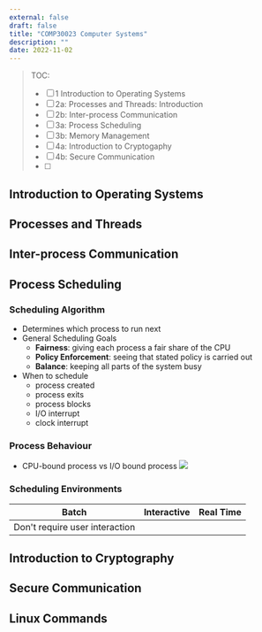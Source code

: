 ```yaml
---
external: false
draft: false
title: "COMP30023 Computer Systems"
description: ""
date: 2022-11-02
---
```


> TOC:
>
> - [ ] 1 Introduction to Operating Systems
> - [ ] 2a: Processes and Threads: Introduction
> - [ ] 2b: Inter-process Communication
> - [ ] 3a: Process Scheduling
> - [ ] 3b: Memory Management
> - [ ] 4a: Introduction to Cryptogaphy
> - [ ] 4b: Secure Communication
> - [ ]

## Introduction to Operating Systems

## Processes and Threads

## Inter-process Communication

## Process Scheduling

### Scheduling Algorithm

- Determines which process to run next
- General Scheduling Goals
  - **Fairness**: giving each process a fair share of the CPU
  - **Policy Enforcement**: seeing that stated policy is carried out
  - **Balance**: keeping all parts of the system busy
- When to schedule
  - process created
  - process exits
  - process blocks
  - I/O interrupt
  - clock interrupt

### Process Behaviour

- CPU-bound process vs I/O bound process
  ![](/assets/comp30023/process-behaviour.excalidraw.png)

### Scheduling Environments
|Batch|Interactive|Real Time|
|--|--|--|
|Don't require user interaction||

## Introduction to Cryptography

## Secure Communication

## Linux Commands
